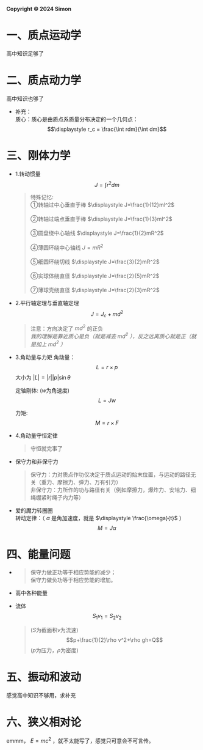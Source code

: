 **Copyright © 2024 Simon**
# 一、质点运动学
高中知识足够了

# 二、质点动力学
高中知识也够了
* 补充：  
  质心：质心是由质点系质量分布决定的一个几何点：
  $$\displaystyle r_c = \frac{\int rdm}{\int dm}$$

# 三、刚体力学
* 1.转动惯量
  $$J = \int r^2 dm$$

  >特殊记忆:  
  ①转轴过中心垂直于棒  $\displaystyle J=\frac{1}{12}ml^2$  
  ${}$   
  ②转轴过端点垂直于棒 $\displaystyle J=\frac{1}{3}ml^2$    
  ${}$   
  ③圆盘绕中心轴线 $\displaystyle J=\frac{1}{2}mR^2$  
  ${}$   
  ④薄圆环绕中心轴线 $\displaystyle J=mR^2$  
  ${}$   
  ⑤细圆环绕切线 $\displaystyle J=\frac{3}{2}mR^2$  
  ${}$   
  ⑥实球体绕直径 $\displaystyle J=\frac{2}{5}mR^2$  
  ${}$   
  ⑦薄球壳绕直径 $\displaystyle J=\frac{2}{3}mR^2$  

* 2.平行轴定理与垂直轴定理
  $$J = J_c +md^2$$

  >注意：方向决定了 $md^2$ 的正负  
  *我的理解是靠近质心是负（就是减去 $md^2$ ），反之远离质心就是正（就是加上 $md^2$ ）*


* 3.角动量与力矩
  角动量：
  $$L = r \times p$$
   大小为 $|L|=|r||p|\sin\theta$  

  定轴刚体: ($w$为角速度)  
  $$L= J w$$
 
    
      
  力矩:
  $$M = r \times F$$

* 4.角动量守恒定律
  >守恒就完事了
* 保守力和非保守力
  >保守力：力对质点作功仅决定于质点运动的始末位置，与运动的路径无关（重力、摩擦力、弹力、万有引力）  
  >非保守力：力所作的功与路径有关（例如摩擦力，爆炸力、安培力、细绳绷紧时绳子内力等）

* 爱的魔力转圈圈  
  转动定律：（ $\alpha$ 是角加速度，就是 $\displaystyle \frac{\omega}{t}$ ）
  $$M=J\alpha$$

  

# 四、能量问题
* >保守力做正功等于相应势能的减少；    
   保守力做负功等于相应势能的增加。
* 高中各种能量


* 流体
  $$S_1v_1=S_2v_2$$
  >($S$为截面积$v$为流速)  
  $$p+\frac{1}{2}\rho v^2+\rho gh=Q$$
  >($p$为压力，$\rho$为密度)


# 五、振动和波动
感觉高中知识不够用，求补充

# 六、狭义相对论
emmm， $E=mc^2$ ，就不太能写了，感觉只可意会不可言传。